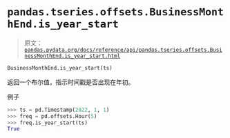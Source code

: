 # `pandas.tseries.offsets.BusinessMonthEnd.is_year_start`

> 原文：[`pandas.pydata.org/docs/reference/api/pandas.tseries.offsets.BusinessMonthEnd.is_year_start.html`](https://pandas.pydata.org/docs/reference/api/pandas.tseries.offsets.BusinessMonthEnd.is_year_start.html)

```py
BusinessMonthEnd.is_year_start(ts)
```

返回一个布尔值，指示时间戳是否出现在年初。

例子

```py
>>> ts = pd.Timestamp(2022, 1, 1)
>>> freq = pd.offsets.Hour(5)
>>> freq.is_year_start(ts)
True 
```
